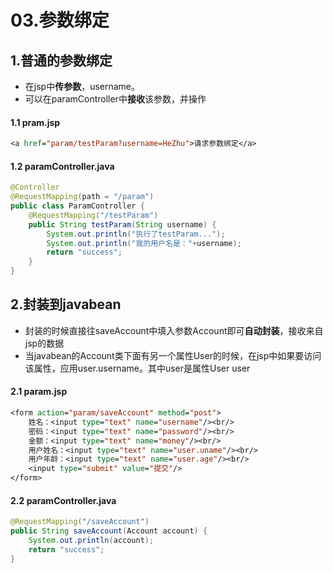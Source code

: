 # 03.参数绑定

## 1.普通的参数绑定

* 在jsp中**传参数**，username。
* 可以在paramController中**接收**该参数，并操作

#### 1.1 pram.jsp

```jsp
<a href="param/testParam?username=HeZhu">请求参数绑定</a>
```

#### 1.2 paramController.java

```java
@Controller
@RequestMapping(path = "/param")
public class ParamController {
    @RequestMapping("/testParam")
    public String testParam(String username) {
        System.out.println("执行了testParam...");
        System.out.println("我的用户名是："+username);
        return "success";
    }
}
```

## 2.封装到javabean

* 封装的时候直接往saveAccount中填入参数Account即可**自动封装**，接收来自jsp的数据
* 当javabean的Account类下面有另一个属性User的时候，在jsp中如果要访问该属性，应用user.username。其中user是属性User user

#### 2.1 param.jsp

```jsp
<form action="param/saveAccount" method="post">
    姓名：<input type="text" name="username"/><br/>
    密码：<input type="text" name="password"/><br/>
    金额：<input type="text" name="money"/><br/>
    用户姓名：<input type="text" name="user.uname"/><br/>
    用户年龄：<input type="text" name="user.age"/><br/>
    <input type="submit" value="提交"/>
</form>
```

#### 2.2 paramController.java

```java
@RequestMapping("/saveAccount")
public String saveAccount(Account account) {
    System.out.println(account);
    return "success";
}
```

